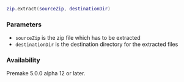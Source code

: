 ```lua
zip.extract(sourceZip, destinationDir)
```

### Parameters ###
- `sourceZip` is the zip file which has to be extracted
- `destinationDir` is the destination directory for the extracted files

### Availability ###

Premake 5.0.0 alpha 12 or later.

